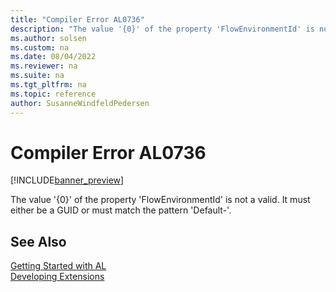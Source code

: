 ```yaml
---
title: "Compiler Error AL0736"
description: "The value '{0}' of the property 'FlowEnvironmentId' is not a valid."
ms.author: solsen
ms.custom: na
ms.date: 08/04/2022
ms.reviewer: na
ms.suite: na
ms.tgt_pltfrm: na
ms.topic: reference
author: SusanneWindfeldPedersen
---
```

[//]: # (START>DO_NOT_EDIT)
[//]: # (IMPORTANT:Do not edit any of the content between here and the END>DO_NOT_EDIT.)
[//]: # (Any modifications should be made in the .xml files in the ModernDev repo.)
# Compiler Error AL0736

[!INCLUDE[banner_preview](../includes/banner_preview.md)]

The value '{0}' of the property 'FlowEnvironmentId' is not a valid. It must either be a GUID or must match the pattern 'Default-<GUID>'.

[//]: # (IMPORTANT: END>DO_NOT_EDIT)
## See Also  
[Getting Started with AL](../devenv-get-started.md)  
[Developing Extensions](../devenv-dev-overview.md)  